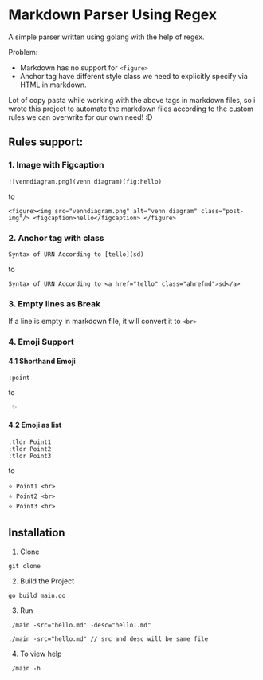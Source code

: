 # Markdown Parser Using Regex

   A simple parser written using golang with the help of regex. 

Problem:
  - Markdown has no support for ```<figure>```
  - Anchor tag have different style class we need to explicitly specify via HTML in markdown. 

Lot of copy pasta while working with the above tags in markdown files, so i wrote this project to automate the markdown files according to the custom rules we can overwrite for our own need! :D 

## Rules support:

### 1. Image with Figcaption

```
![venndiagram.png](venn diagram)(fig:hello)
```
to 
```
<figure><img src="venndiagram.png" alt="venn diagram" class="post-img"/> <figcaption>hello</figcaption> </figure>
```

### 2. Anchor tag with class

```
Syntax of URN According to [tello](sd)
```
to
```
Syntax of URN According to <a href="tello" class="ahrefmd">sd</a>
```

### 3. Empty lines as Break

If a line is empty in markdown file, it will convert it to ```<br>```


### 4. Emoji Support

#### 4.1 Shorthand Emoji
```
:point 
```
to 

```
 ✨ 
```

#### 4.2 Emoji as list

```
:tldr Point1
:tldr Point2
:tldr Point3
```
to

```
⭐ Point1 <br>
⭐ Point2 <br>
⭐ Point3 <br>
```

## Installation

1. Clone
```
git clone 
```

2. Build the Project
```
go build main.go
```

3. Run 
```
./main -src="hello.md" -desc="hello1.md"
```
```
./main -src="hello.md" // src and desc will be same file
```

4. To view help 
```
./main -h
```